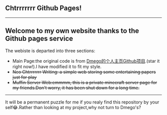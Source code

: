 ## Chtrrrrrrr Github Pages!
---
Welcome to my own website thanks to the Github pages service
---
The webiste is departed into three sections:  
- Main Page:the original code is from [Dmego的个人主页Github项目](https://github.com/dmego/home.github.io?tab=readme-ov-file).(star it right now!).I have modified it to fit my style.
- ~~Neo Chtrrrrrrr Writing: a simple web storing some entertaining papers just for play~~
- ~~Muffin Server Web:emmmm, this is a private minecraft server page for my friends.Don't worry, it has been shut down for a long time.~~
---
It will be a permanent puzzle for me if you realy find this repository by your self😂.Rather than looking at my project,why not turn to Dmego's?
